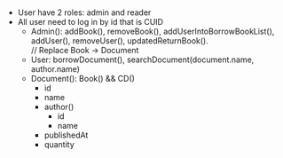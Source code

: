
#
- User have 2 roles: admin and reader
- All user need to log in by id that is CUID
  - Admin(): addBook(), removeBook(), addUserIntoBorrowBookList(), addUser(), removeUser(), updatedReturnBook(). \
// Replace Book -> Document
  - User: borrowDocument(), searchDocument(document.name, author.name)
  - Document(): Book() && CD()
    - id
    - name
    - author()
      - id
      - name
    - publishedAt
    - quantity
  